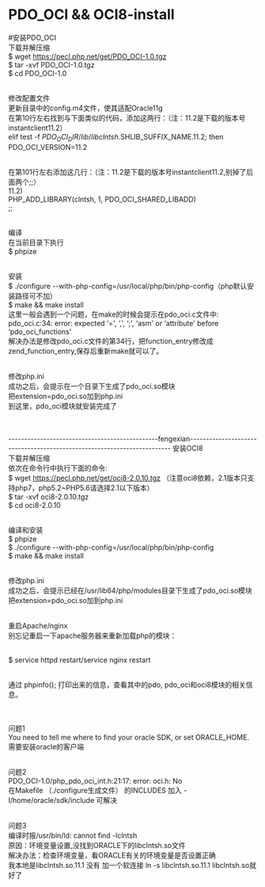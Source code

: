 # PDO_OCI && OCI8-install
#安装PDO_OCI <br/>
下载并解压缩  <br/>
$ wget https://pecl.php.net/get/PDO_OCI-1.0.tgz <br/>
$ tar -xvf PDO_OCI-1.0.tgz <br/>
$ cd PDO_OCI-1.0 <br/><br/>

修改配置文件 <br/>
更新目录中的config.m4文件，使其适配Oracle11g <br/>
在第10行左右找到与下面类似的代码，添加这两行：（注：11.2是下载的版本号instantclient11.2） <br/>
elif test -f $PDO_OCI_DIR/lib/libclntsh.$SHLIB_SUFFIX_NAME.11.2; then <br/>
 PDO_OCI_VERSION=11.2 <br/><br/>
 
在第101行左右添加这几行：（注：11.2是下载的版本号instantclient11.2,别掉了后面两个;;） <br/>
11.2) <br/>
 PHP_ADD_LIBRARY(clntsh, 1, PDO_OCI_SHARED_LIBADD) <br/>
 ;;<br/><br/>

编译<br/>
在当前目录下执行<br/>
$ phpize<br/><br/>
 
安装<br/>
$ ./configure --with-php-config=/usr/local/php/bin/php-config（php默认安装路径可不加）<br/>
$ make && make install<br/>
这里一般会遇到一个问题，在make的时候会提示在pdo_oci.c文件中:<br/>
pdo_oci.c:34: error: expected ‘=', ‘,', ‘;', ‘asm' or ‘attribute' before ‘pdo_oci_functions'<br/>
解决办法是修改pdo_oci.c文件的第34行，把function_entry修改成zend_function_entry,保存后重新make就可以了。<br/><br/>

修改php.ini<br/>
成功之后，会提示在一个目录下生成了pdo_oci.so模块<br/>
把extension=pdo_oci.so加到php.ini<br/>
到这里，pdo_oci模块就安装完成了<br/><br/><br/>


-----------------------------------------------fengexian------------------------------------------------------------------------
安装OCI8<br/>
下载并解压缩<br/>
依次在命令行中执行下面的命令:<br/>
$ wget https://pecl.php.net/get/oci8-2.0.10.tgz （注意oci8依赖，2.1版本只支持php7，php5.2~PHP5.6请选择2.1以下版本）<br/>
$ tar -xvf oci8-2.0.10.tgz<br/>
$ cd oci8-2.0.10<br/><br/>

编译和安装<br/>
$ phpize<br/>
$ ./configure --with-php-config=/usr/local/php/bin/php-config <br/>
$ make && make install<br/><br/>
 
修改php.ini<br/>
成功之后，会提示已经在/usr/lib64/php/modules目录下生成了pdo_oci.so模块<br/>
把extension=pdo_oci.so加到php.ini<br/><br/>

重启Apache/nginx<br/>
别忘记重启一下apache服务器来重新加载php的模块：<br/><br/>

$ service httpd restart/service nginx restart<br/><br/>
 
通过 phpinfo(); 打印出来的信息，查看其中的pdo, pdo_oci和oci8模块的相关信息。<br/><br/><br/>


问题1 <br/>
You need to tell me where to find your oracle SDK, or set ORACLE_HOME.<br/>
需要安装oracle的客户端<br/><br/>

问题2 <br/>
PDO_OCI-1.0/php_pdo_oci_int.h:21:17: error: oci.h: No <br/>
在Makefile （./configure生成文件） 的INCLUDES 加入 -I/home/oracle/sdk/include 可解决<br/><br/>
 
问题3<br/>
编译时报/usr/bin/ld: cannot find -lclntsh <br/>
原因：环境变量设置,没找到ORACLE下的libclntsh.so文件<br/>
解决办法：检查环境变量，看ORACLE有关的环境变量是否设置正确<br/>
我本地是libclntsh.so.11.1 没有 加一个软连接  ln -s libclntsh.so.11.1 libclntsh.so就好了<br/>
